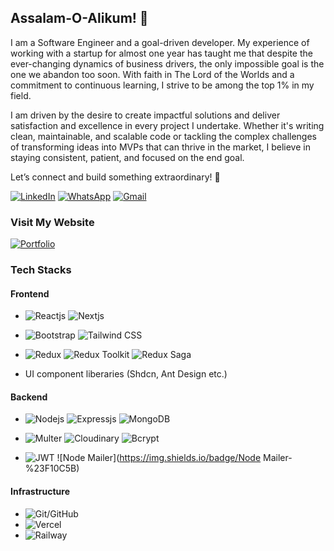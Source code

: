 ## Assalam-O-Alikum! 🙂

I am a Software Engineer and a goal-driven developer. My experience of working with a startup for almost one year has taught me that despite the ever-changing dynamics of business drivers, the only impossible goal is the one we abandon too soon. With faith in The Lord of the Worlds and a commitment to continuous learning, I strive to be among the top 1% in my field.  

I am driven by the desire to create impactful solutions and deliver satisfaction and excellence in every project I undertake. Whether it's writing clean, maintainable, and scalable code or tackling the complex challenges of transforming ideas into MVPs that can thrive in the market, I believe in staying consistent, patient, and focused on the end goal.  

Let’s connect and build something extraordinary! 🤝

[![LinkedIn](https://img.shields.io/badge/LinkedIn-blue)](https://www.linkedin.com/in/mian-muhammad-waleed-asif-82083a240/)
[![WhatsApp](https://img.shields.io/badge/Whats_App-%230CC143)](https://wa.me/923201051955)
[![Gmail](https://img.shields.io/badge/Gmail-red)](https://mail.google.com/mail/?view=cm&to=waleedasif900@gmail.com)

### Visit My Website 
[![Portfolio](https://img.shields.io/badge/Waleed_Portfolio-%23E3DFDC)](https://waleed-jade.vercel.app/)

### Tech Stacks
#### Frontend  
- ![Reactjs](https://img.shields.io/badge/Reactjs-%2340E3FF)
![Nextjs](https://img.shields.io/badge/Nextjs-%235C5C5C)

- ![Bootstrap](https://img.shields.io/badge/Bootstrap-%237E18F8)
![Tailwind CSS](https://img.shields.io/badge/Tailwind_CSS-%231DC0CD) 

- ![Redux](https://img.shields.io/badge/Redux-%237E18F8)
![Redux Toolkit](https://img.shields.io/badge/Redux_Toolkit-%231DC0CD) 
![Redux Saga](https://img.shields.io/badge/Redux_Saga-%238DDA72) 

- UI component liberaries (Shdcn, Ant Design etc.)  

#### Backend
- ![Nodejs](https://img.shields.io/badge/nodejs-%2376AB69)
![Expressjs](https://img.shields.io/badge/Expressjs-%235C5C5C) 
![MongoDB](https://img.shields.io/badge/MongoDB-%23086D50)

- ![Multer](https://img.shields.io/badge/Multer-%235C5C5C)
![Cloudinary](https://img.shields.io/badge/Cloudinary-%233A4EC7) 
![Bcrypt](https://img.shields.io/badge/Bcrypt-%235C5C5C)

- ![JWT](https://img.shields.io/badge/JWT-%23F10C5B)
  ![Node Mailer](https://img.shields.io/badge/Node Mailer-%23F10C5B)

#### Infrastructure
- ![Git/GitHub](https://img.shields.io/badge/Git/GitHub-%235C5C5C)
- ![Vercel](https://img.shields.io/badge/Vercel-%235C5C5C)
- ![Railway](https://img.shields.io/badge/Railway-%235C5C5C)
